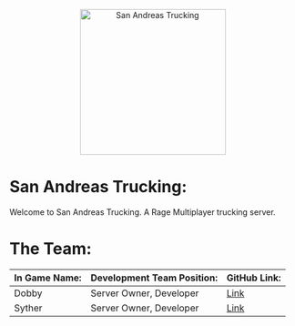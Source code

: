 <p align="center">
	<img src="https://i.imgur.com/uaM1zFI.png" alt="San Andreas Trucking" width="256px" style="margin-top: 5vh;">
</p>


# San Andreas Trucking: 

Welcome to San Andreas Trucking. A Rage Multiplayer trucking server.
# The Team: 

| In Game Name: 	| Development Team Position: 	| GitHub Link: 	|
|---------------	|----------------------------	|--------------	|
| Dobby         	| Server Owner, Developer    	| [Link](https://github.com/DobbysGamertag) |
| Syther        	| Server Owner, Developer    	| [Link](https://github.com/sixxt) |
